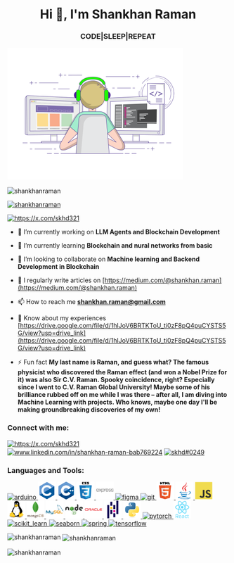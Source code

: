 <h1 align="center">Hi 👋, I'm Shankhan Raman</h1>
<h3 align="center">CODE|SLEEP|REPEAT </h3>

<img align ="right " alt = "coding" width="400" src ="gif.gif">

<p align="left"> <img src="https://komarev.com/ghpvc/?username=shankhanraman&label=Profile%20views&color=0e75b6&style=flat" alt="shankhanraman" /> </p>

<p align="left"> <a href="https://github.com/ryo-ma/github-profile-trophy"><img src="https://github-profile-trophy.vercel.app/?username=shankhanraman" alt="shankhanraman" /></a> </p>

<p align="left"> <a href="https://twitter.com/https://x.com/skhd321" target="blank"><img src="https://img.shields.io/twitter/follow/https://x.com/skhd321?logo=twitter&style=for-the-badge" alt="https://x.com/skhd321" /></a> </p>

- 🔭 I’m currently working on **LLM Agents and Blockchain Development**

- 🌱 I’m currently learning **Blockchain and nural networks from basic**

- 👯 I’m looking to collaborate on **Machine learning and Backend Development in Blockchain**

- 📝 I regularly write articles on [https://medium.com/@shankhan.raman](https://medium.com/@shankhan.raman)

- 📫 How to reach me **shankhan.raman@gmail.com**

- 📄 Know about my experiences [https://drive.google.com/file/d/1hlJoV6BRTKToU_ti0zF8pQ4puCYSTS5G/view?usp=drive_link](https://drive.google.com/file/d/1hlJoV6BRTKToU_ti0zF8pQ4puCYSTS5G/view?usp=drive_link)

- ⚡ Fun fact **My last name is Raman, and guess what? The famous physicist who discovered the Raman effect (and won a Nobel Prize for it) was also Sir C.V. Raman. Spooky coincidence, right? Especially since I went to C.V. Raman Global University! Maybe some of his brilliance rubbed off on me while I was there – after all, I am diving into Machine Learning with projects. Who knows, maybe one day I'll be making groundbreaking discoveries of my own!**

<h3 align="left">Connect with me:</h3>
<p align="left">
<a href="https://twitter.com/https://x.com/skhd321" target="blank"><img align="center" src="https://raw.githubusercontent.com/rahuldkjain/github-profile-readme-generator/master/src/images/icons/Social/twitter.svg" alt="https://x.com/skhd321" height="30" width="40" /></a>
<a href="https://linkedin.com/in/www.linkedin.com/in/shankhan-raman-bab769224" target="blank"><img align="center" src="https://raw.githubusercontent.com/rahuldkjain/github-profile-readme-generator/master/src/images/icons/Social/linked-in-alt.svg" alt="www.linkedin.com/in/shankhan-raman-bab769224" height="30" width="40" /></a>
<a href="https://discord.gg/skhd#0249" target="blank"><img align="center" src="https://raw.githubusercontent.com/rahuldkjain/github-profile-readme-generator/master/src/images/icons/Social/discord.svg" alt="skhd#0249" height="30" width="40" /></a>
</p>

<h3 align="left">Languages and Tools:</h3>
<p align="left"> <a href="https://www.arduino.cc/" target="_blank" rel="noreferrer"> <img src="https://cdn.worldvectorlogo.com/logos/arduino-1.svg" alt="arduino" width="40" height="40"/> </a> <a href="https://www.cprogramming.com/" target="_blank" rel="noreferrer"> <img src="https://raw.githubusercontent.com/devicons/devicon/master/icons/c/c-original.svg" alt="c" width="40" height="40"/> </a> <a href="https://www.w3schools.com/cpp/" target="_blank" rel="noreferrer"> <img src="https://raw.githubusercontent.com/devicons/devicon/master/icons/cplusplus/cplusplus-original.svg" alt="cplusplus" width="40" height="40"/> </a> <a href="https://www.w3schools.com/css/" target="_blank" rel="noreferrer"> <img src="https://raw.githubusercontent.com/devicons/devicon/master/icons/css3/css3-original-wordmark.svg" alt="css3" width="40" height="40"/> </a> <a href="https://expressjs.com" target="_blank" rel="noreferrer"> <img src="https://raw.githubusercontent.com/devicons/devicon/master/icons/express/express-original-wordmark.svg" alt="express" width="40" height="40"/> </a> <a href="https://www.figma.com/" target="_blank" rel="noreferrer"> <img src="https://www.vectorlogo.zone/logos/figma/figma-icon.svg" alt="figma" width="40" height="40"/> </a> <a href="https://git-scm.com/" target="_blank" rel="noreferrer"> <img src="https://www.vectorlogo.zone/logos/git-scm/git-scm-icon.svg" alt="git" width="40" height="40"/> </a> <a href="https://www.w3.org/html/" target="_blank" rel="noreferrer"> <img src="https://raw.githubusercontent.com/devicons/devicon/master/icons/html5/html5-original-wordmark.svg" alt="html5" width="40" height="40"/> </a> <a href="https://www.java.com" target="_blank" rel="noreferrer"> <img src="https://raw.githubusercontent.com/devicons/devicon/master/icons/java/java-original.svg" alt="java" width="40" height="40"/> </a> <a href="https://developer.mozilla.org/en-US/docs/Web/JavaScript" target="_blank" rel="noreferrer"> <img src="https://raw.githubusercontent.com/devicons/devicon/master/icons/javascript/javascript-original.svg" alt="javascript" width="40" height="40"/> </a> <a href="https://www.linux.org/" target="_blank" rel="noreferrer"> <img src="https://raw.githubusercontent.com/devicons/devicon/master/icons/linux/linux-original.svg" alt="linux" width="40" height="40"/> </a> <a href="https://www.mongodb.com/" target="_blank" rel="noreferrer"> <img src="https://raw.githubusercontent.com/devicons/devicon/master/icons/mongodb/mongodb-original-wordmark.svg" alt="mongodb" width="40" height="40"/> </a> <a href="https://www.mysql.com/" target="_blank" rel="noreferrer"> <img src="https://raw.githubusercontent.com/devicons/devicon/master/icons/mysql/mysql-original-wordmark.svg" alt="mysql" width="40" height="40"/> </a> <a href="https://nodejs.org" target="_blank" rel="noreferrer"> <img src="https://raw.githubusercontent.com/devicons/devicon/master/icons/nodejs/nodejs-original-wordmark.svg" alt="nodejs" width="40" height="40"/> </a> <a href="https://www.oracle.com/" target="_blank" rel="noreferrer"> <img src="https://raw.githubusercontent.com/devicons/devicon/master/icons/oracle/oracle-original.svg" alt="oracle" width="40" height="40"/> </a> <a href="https://pandas.pydata.org/" target="_blank" rel="noreferrer"> <img src="https://raw.githubusercontent.com/devicons/devicon/2ae2a900d2f041da66e950e4d48052658d850630/icons/pandas/pandas-original.svg" alt="pandas" width="40" height="40"/> </a> <a href="https://www.python.org" target="_blank" rel="noreferrer"> <img src="https://raw.githubusercontent.com/devicons/devicon/master/icons/python/python-original.svg" alt="python" width="40" height="40"/> </a> <a href="https://pytorch.org/" target="_blank" rel="noreferrer"> <img src="https://www.vectorlogo.zone/logos/pytorch/pytorch-icon.svg" alt="pytorch" width="40" height="40"/> </a> <a href="https://reactjs.org/" target="_blank" rel="noreferrer"> <img src="https://raw.githubusercontent.com/devicons/devicon/master/icons/react/react-original-wordmark.svg" alt="react" width="40" height="40"/> </a> <a href="https://scikit-learn.org/" target="_blank" rel="noreferrer"> <img src="https://upload.wikimedia.org/wikipedia/commons/0/05/Scikit_learn_logo_small.svg" alt="scikit_learn" width="40" height="40"/> </a> <a href="https://seaborn.pydata.org/" target="_blank" rel="noreferrer"> <img src="https://seaborn.pydata.org/_images/logo-mark-lightbg.svg" alt="seaborn" width="40" height="40"/> </a> <a href="https://spring.io/" target="_blank" rel="noreferrer"> <img src="https://www.vectorlogo.zone/logos/springio/springio-icon.svg" alt="spring" width="40" height="40"/> </a> <a href="https://www.tensorflow.org" target="_blank" rel="noreferrer"> <img src="https://www.vectorlogo.zone/logos/tensorflow/tensorflow-icon.svg" alt="tensorflow" width="40" height="40"/> </a> </p>

<p><img align="left" src="https://github-readme-stats.vercel.app/api/top-langs?username=shankhanraman&show_icons=true&locale=en&layout=compact" alt="shankhanraman" /></p>

<p>&nbsp;<img align="center" src="https://github-readme-stats.vercel.app/api?username=shankhanraman&show_icons=true&locale=en" alt="shankhanraman" /></p>

<p><img align="center" src="https://github-readme-streak-stats.herokuapp.com/?user=shankhanraman&" alt="shankhanraman" /></p>
